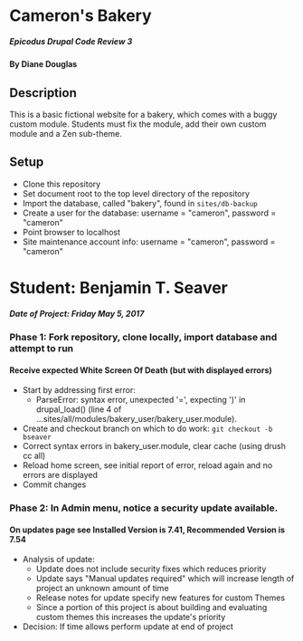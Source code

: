 # Cameron's Bakery

##### Epicodus Drupal Code Review 3

#### By Diane Douglas

## Description

This is a basic fictional website for a bakery, which comes with a buggy custom module.
Students must fix the module, add their own custom module and a Zen sub-theme.

## Setup

* Clone this repository
* Set document root to the top level directory of the repository
* Import the database, called "bakery", found in `sites/db-backup`
* Create a user for the database: username = "cameron", password = "cameron"
* Point browser to localhost
* Site maintenance account info: username = "cameron", password = "cameron"

# Student: Benjamin T. Seaver
##### Date of Project: Friday May 5, 2017

### Phase 1: Fork repository, clone locally, import database and attempt to run
#### Receive expected White Screen Of Death (but with displayed errors)
  * Start by addressing first error:
    * ParseError: syntax error, unexpected &#039;=&#039;, expecting &#039;)&#039; in drupal_load() (line 4 of ...sites/all/modules/bakery_user/bakery_user.module).
  * Create and checkout branch on which to do work: `git checkout -b bseaver`
  * Correct syntax errors in bakery_user.module, clear cache (using drush cc all)
  * Reload home screen, see initial report of error, reload again and no errors are displayed
  * Commit changes

### Phase 2: In Admin menu, notice a security update available.
#### On updates page see Installed Version is 7.41, Recommended Version is 7.54
  * Analysis of update:
    * Update does not include security fixes which reduces priority
    * Update says "Manual updates required" which will increase length of project an unknown amount of time
    * Release notes for update specify new features for custom Themes
    * Since a portion of this project is about building and evaluating custom themes this increases the update's priority
  * Decision: If time allows perform update at end of project
